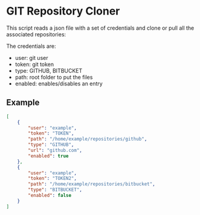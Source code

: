 # GIT Repository Cloner

This script reads a json file with a set of credentials and clone or pull all the associated repositories: 

The credentials are:
* user: git user
* token: git token
* type: GITHUB, BITBUCKET
* path: root folder to put the files
* enabled: enables/disables an entry

## Example

```json
[
    {
        "user": "example",
        "token": "TOKEN",
        "path": "/home/example/repositories/github",
        "type": "GITHUB",
        "url": "github.com",
        "enabled": true
    },
    {
        "user": "example",
        "token": "TOKEN2",
        "path": "/home/example/repositories/bitbucket",
        "type": "BITBUCKET",
        "enabled": false
    }
]
```